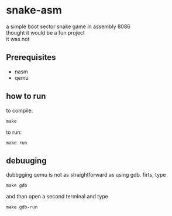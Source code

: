 # snake-asm
a simple boot sector snake game in assembly 8086<br>
thought it would be a fun project<br>
it was not

## Prerequisites
- nasm
- qemu
## how to run
to compile:

    make


to run:

    make run
##  debuuging
dubbgging qemu is not as straightforward as using gdb. firts, type

    make gdb

and than open a second terminal and type

    make gdb-run



